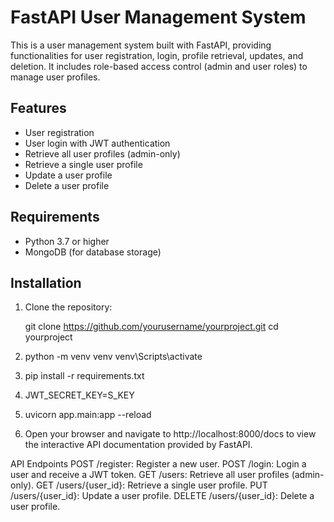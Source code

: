 # FastAPI User Management System

This is a user management system built with FastAPI, providing functionalities for user registration, login, profile retrieval, updates, and deletion. It includes role-based access control (admin and user roles) to manage user profiles.

## Features

- User registration
- User login with JWT authentication
- Retrieve all user profiles (admin-only)
- Retrieve a single user profile
- Update a user profile
- Delete a user profile

## Requirements

- Python 3.7 or higher
- MongoDB (for database storage)

## Installation

1. Clone the repository:
   
   git clone https://github.com/yourusername/yourproject.git
   cd yourproject

2. python -m venv venv
venv\Scripts\activate

3. pip install -r requirements.txt

4. JWT_SECRET_KEY=S_KEY

5. uvicorn app.main:app --reload

6. Open your browser and navigate to http://localhost:8000/docs to view the interactive API documentation provided by FastAPI.

API Endpoints
POST /register: Register a new user.
POST /login: Login a user and receive a JWT token.
GET /users: Retrieve all user profiles (admin-only).
GET /users/{user_id}: Retrieve a single user profile.
PUT /users/{user_id}: Update a user profile.
DELETE /users/{user_id}: Delete a user profile.

